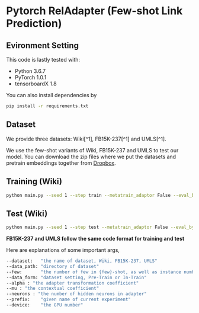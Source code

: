# Pytorch RelAdapter (Few-shot Link Prediction)

## Evironment Setting
This code is lastly tested with:
* Python 3.6.7
* PyTorch 1.0.1
* tensorboardX 1.8

You can also install dependencies by
```bash
pip install -r requirements.txt
```

## Dataset
We provide three datasets: Wiki[^1], FB15K-237[^1] and UMLS[^1].

We use the few-shot variants of Wiki, FB15K-237 and UMLS to test our model. You can download the zip files where we put the datasets and pretrain embeddings together from [Dropbox](https://www.dropbox.com/scl/fi/x7eih477f0gsx7lo0dksi/Dataset.zip?rlkey=gu2lcy1532u2ldux1opq2izad&dl=0). 

## Training (Wiki)
```bash
python main.py --seed 1 --step train --metatrain_adaptor False --eval_by_rel False --prefix wikione_1shot_pretrain --alpha 0.3 --mu 0.05 --neurons 50 --device 0
```

## Test (Wiki)
```bash
python main.py --seed 1 --step test --metatrain_adaptor False --eval_by_rel True --prefix wikione_1shot_pretrain --alpha 0.3 --mu 0.05 --neurons 50 --device 0
```
**FB15K-237 and UMLS follow the same code format for training and test**

Here are explanations of some important args,

```bash
--dataset:   "the name of dataset, Wiki, FB15K-237, UMLS"
--data_path: "directory of dataset"
--few:       "the number of few in {few}-shot, as well as instance number in support set"
--data_form: "dataset setting, Pre-Train or In-Train"
--alpha : "the adapter transformation coefficient"
--mu : "the contextual coefficient"
--neurons : "the number of hidden neurons in adapter"
--prefix:    "given name of current experiment"
--device:    "the GPU number"
```

